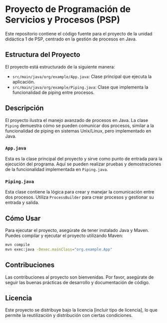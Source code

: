 # Proyecto de Programación de Servicios y Procesos (PSP)

Este repositorio contiene el código fuente para el proyecto de la unidad didáctica 1 de PSP, centrado en la gestión de procesos en Java.

## Estructura del Proyecto

El proyecto está estructurado de la siguiente manera:

- `src/main/java/org/example/App.java`: Clase principal que ejecuta la aplicación.
- `src/main/java/org/example/Piping.java`: Clase que implementa la funcionalidad de piping entre procesos.

## Descripción

El proyecto ilustra el manejo avanzado de procesos en Java. La clase `Piping` demuestra cómo se pueden comunicar dos procesos, similar a la funcionalidad de piping en sistemas Unix/Linux, pero implementado en Java.

### `App.java`

Esta es la clase principal del proyecto y sirve como punto de entrada para la ejecución del programa. Aquí se pueden realizar pruebas y demostraciones de la funcionalidad implementada en `Piping.java`.

### `Piping.java`

Esta clase contiene la lógica para crear y manejar la comunicación entre dos procesos. Utiliza `ProcessBuilder` para crear procesos y gestionar su entrada y salida.

## Cómo Usar

Para ejecutar el proyecto, asegúrate de tener instalado Java y Maven. Puedes compilar y ejecutar el proyecto utilizando Maven:

```bash
mvn compile
mvn exec:java -Dexec.mainClass="org.example.App"
```

## Contribuciones

Las contribuciones al proyecto son bienvenidas. Por favor, asegúrate de seguir las buenas prácticas de desarrollo y documentación de código.

## Licencia

Este proyecto se distribuye bajo la licencia [incluir tipo de licencia], lo que permite la reutilización y distribución con ciertas condiciones.